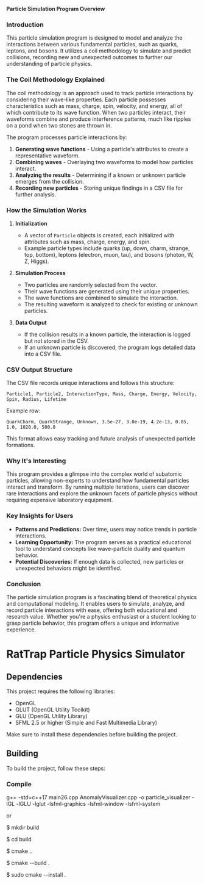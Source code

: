 **Particle Simulation Program Overview**

### Introduction
This particle simulation program is designed to model and analyze the interactions between various fundamental particles, such as quarks, leptons, and bosons. It utilizes a coil methodology to simulate and predict collisions, recording new and unexpected outcomes to further our understanding of particle physics.

### The Coil Methodology Explained
The coil methodology is an approach used to track particle interactions by considering their wave-like properties. Each particle possesses characteristics such as mass, charge, spin, velocity, and energy, all of which contribute to its wave function. When two particles interact, their waveforms combine and produce interference patterns, much like ripples on a pond when two stones are thrown in.

The program processes particle interactions by:
1. **Generating wave functions** - Using a particle's attributes to create a representative waveform.
2. **Combining waves** - Overlaying two waveforms to model how particles interact.
3. **Analyzing the results** - Determining if a known or unknown particle emerges from the collision.
4. **Recording new particles** - Storing unique findings in a CSV file for further analysis.

### How the Simulation Works
1. **Initialization**
   - A vector of `Particle` objects is created, each initialized with attributes such as mass, charge, energy, and spin.
   - Example particle types include quarks (up, down, charm, strange, top, bottom), leptons (electron, muon, tau), and bosons (photon, W, Z, Higgs).

2. **Simulation Process**
   - Two particles are randomly selected from the vector.
   - Their wave functions are generated using their unique properties.
   - The wave functions are combined to simulate the interaction.
   - The resulting waveform is analyzed to check for existing or unknown particles.

3. **Data Output**
   - If the collision results in a known particle, the interaction is logged but not stored in the CSV.
   - If an unknown particle is discovered, the program logs detailed data into a CSV file.

### CSV Output Structure
The CSV file records unique interactions and follows this structure:
```
Particle1, Particle2, InteractionType, Mass, Charge, Energy, Velocity, Spin, Radius, Lifetime
```
Example row:
```
QuarkCharm, QuarkStrange, Unknown, 3.5e-27, 3.0e-19, 4.2e-13, 0.85, 1.0, 1020.0, 500.0
```
This format allows easy tracking and future analysis of unexpected particle formations.

### Why It's Interesting
This program provides a glimpse into the complex world of subatomic particles, allowing non-experts to understand how fundamental particles interact and transform. By running multiple iterations, users can discover rare interactions and explore the unknown facets of particle physics without requiring expensive laboratory equipment.

### Key Insights for Users
- **Patterns and Predictions:** Over time, users may notice trends in particle interactions.
- **Learning Opportunity:** The program serves as a practical educational tool to understand concepts like wave-particle duality and quantum behavior.
- **Potential Discoveries:** If enough data is collected, new particles or unexpected behaviors might be identified.

### Conclusion
The particle simulation program is a fascinating blend of theoretical physics and computational modeling. It enables users to simulate, analyze, and record particle interactions with ease, offering both educational and research value. Whether you're a physics enthusiast or a student looking to grasp particle behavior, this program offers a unique and informative experience.

# RatTrap Particle Physics Simulator

## Dependencies

This project requires the following libraries:

- OpenGL
- GLUT (OpenGL Utility Toolkit)
- GLU (OpenGL Utility Library)
- SFML 2.5 or higher (Simple and Fast Multimedia Library)

Make sure to install these dependencies before building the project.

## Building

To build the project, follow these steps:

### Compile

g++ -std=c++17 main26.cpp AnomalyVisualizer.cpp -o particle_visualizer -lGL -lGLU -lglut -lsfml-graphics -lsfml-window -lsfml-system

or

$ mkdir build

$ cd build

$ cmake ..

$ cmake --build .

$ sudo cmake --install .
